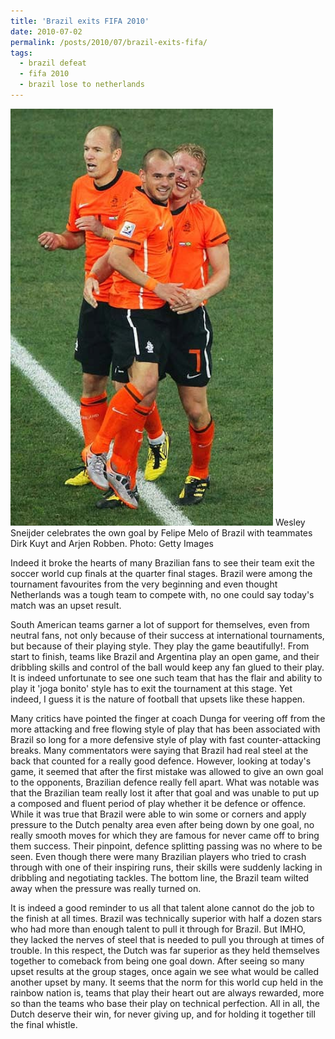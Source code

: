 ```yaml
---
title: 'Brazil exits FIFA 2010'
date: 2010-07-02
permalink: /posts/2010/07/brazil-exits-fifa/
tags:
  - brazil defeat
  - fifa 2010
  - brazil lose to netherlands
---
```


<p float="left">
  <img src="images/svMATCH_DUTCH-420x0.jpg" alt="Dutch celebrate" width="420" /> 
  Wesley Sneijder celebrates the own goal by Felipe Melo of Brazil with teammates Dirk Kuyt and Arjen Robben. Photo: Getty Images
</p>

Indeed it broke the hearts of many Brazilian fans to see their team exit the soccer world cup finals at the quarter final stages. Brazil were among the tournament favourites from the very beginning and even thought Netherlands was a tough team to compete with, no one could say today's match was an upset result.

South American teams garner a lot of support for themselves, even from neutral fans, not only because of their success at international tournaments, but because of their playing style. They play the game beautifully!. From start to finish, teams like Brazil and Argentina play an open game, and their dribbling skills and control of the ball would keep any fan glued to their play. It is indeed unfortunate to see one such team that has the flair and ability to play it 'joga bonito' style has to exit the tournament at this stage. Yet indeed, I guess it is the nature of football that upsets like these happen.

Many critics have pointed the finger at coach Dunga for veering off from the more attacking and free flowing style of play that has been associated with Brazil so long for a more defensive style of play with fast counter-attacking breaks. Many commentators were saying that Brazil had real steel at the back that counted for a really good defence. However, looking at today's game, it seemed that after the first mistake was allowed to give an own goal to the opponents, Brazilian defence really fell apart. What was notable was that the Brazilian team really lost it after that goal and was unable to put up a composed and fluent period of play whether it be defence or offence. While it was true that Brazil were able to win some or corners and apply pressure to the Dutch penalty area even after being down by one goal, no really smooth moves for which they are famous for never came off to bring them success. Their pinpoint, defence splitting passing was no where to be seen. Even though there were many Brazilian players who tried to crash through with one of their inspiring runs, their skills were suddenly lacking in dribbling and negotiating tackles. The bottom line, the Brazil team wilted away when the pressure was really turned on.

It is indeed a good reminder to us all that talent alone cannot do the job to the finish at all times. Brazil was technically superior with half a dozen stars who had more than enough talent to pull it through for Brazil. But IMHO, they lacked the nerves of steel that is needed to pull you through at times of trouble. In this respect, the Dutch was far superior as they held themselves together to comeback from being one goal down. After seeing so many upset results at the group stages, once again we see what would be called another upset by many. It seems that the norm for this world cup held in the rainbow nation is, teams that play their heart out are always rewarded, more so than the teams who base their play on technical perfection. All in all, the Dutch deserve their win, for never giving up, and for holding it together till the final whistle.
